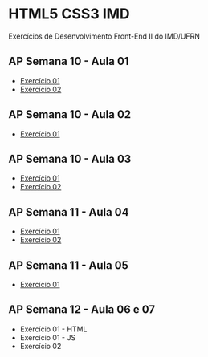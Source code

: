 # HTML5 CSS3 IMD
 Exercícios de Desenvolvimento Front-End II do IMD/UFRN
 
 ## AP Semana 10 - Aula 01
 * [Exercício 01](https://github.com/felipemadu13/HTML5_CSS3_IMD/blob/5c0a90f6e8039a2ec11445460e6a4ec5a4592e07/Desenvolvimento%20Front-End%20II/Semana%2010/frontii_aula_01_ex001.js)
 * [Exercício 02](https://github.com/felipemadu13/HTML5_CSS3_IMD/blob/5c0a90f6e8039a2ec11445460e6a4ec5a4592e07/Desenvolvimento%20Front-End%20II/Semana%2010/frontii_aula_01_ex002.js)

 ## AP Semana 10 - Aula 02
 * [Exercício 01](https://github.com/felipemadu13/HTML5_CSS3_IMD/blob/5c0a90f6e8039a2ec11445460e6a4ec5a4592e07/Desenvolvimento%20Front-End%20II/Semana%2010/frontii_aula_02_ex001.js)

 ## AP Semana 10 - Aula 03
 * [Exercício 01](https://github.com/felipemadu13/HTML5_CSS3_IMD/blob/5c0a90f6e8039a2ec11445460e6a4ec5a4592e07/Desenvolvimento%20Front-End%20II/Semana%2010/frontii_aula_03_ex001.js)
 * [Exercício 02](https://github.com/felipemadu13/HTML5_CSS3_IMD/blob/5c0a90f6e8039a2ec11445460e6a4ec5a4592e07/Desenvolvimento%20Front-End%20II/Semana%2010/frontii_aula_03_ex002.js)

 ## AP Semana 11 - Aula 04
 * [Exercício 01](https://github.com/felipemadu13/HTML5_CSS3_IMD/blob/38fae74ba359085d49e48229c4c604661430ea73/Desenvolvimento%20Front-End%20II/Semana%2011/frontii_aula_04_ex001.js)
 * [Exercício 02](https://github.com/felipemadu13/HTML5_CSS3_IMD/blob/38fae74ba359085d49e48229c4c604661430ea73/Desenvolvimento%20Front-End%20II/Semana%2011/frontii_aula_04_ex002.js)

 ## AP Semana 11 - Aula 05
 * [Exercício 01](https://github.com/felipemadu13/HTML5_CSS3_IMD/blob/38fae74ba359085d49e48229c4c604661430ea73/Desenvolvimento%20Front-End%20II/Semana%2011/frontii_aula_05_ex001.html)

 ## AP Semana 12 - Aula 06 e 07
 * Exercício 01 - HTML
 * Exercício 01 - JS
 * Exercício 02
